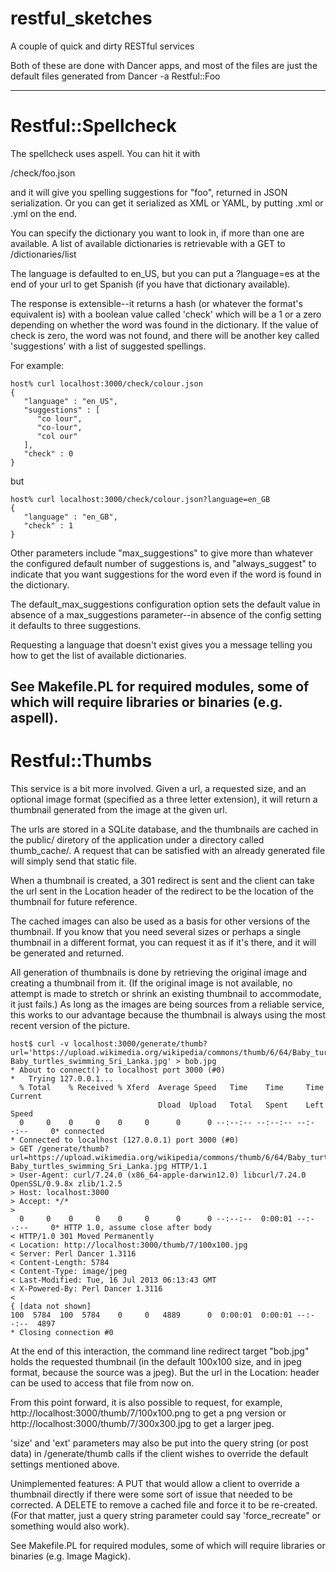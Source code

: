 restful_sketches
================

A couple of quick and dirty RESTful services

Both of these are done with Dancer apps, and most of the
files are just the default files generated from Dancer -a Restful::Foo

-------------------------

# Restful::Spellcheck #

The spellcheck uses aspell.  You can hit it with 

/check/foo.json

and it will give you spelling suggestions for "foo", returned in JSON
serialization.  Or you can get it serialized as XML or YAML, by putting
.xml or .yml on the end.

You can specify the dictionary you want to look in, if more than one are
available.  A list of available dictionaries is retrievable with a GET to
/dictionaries/list

The language is defaulted to en_US, but you can put a ?language=es at the
end of your url to get Spanish (if you have that dictionary available).

The response is extensible--it returns a hash (or whatever the format's
equivalent is) with a boolean value called 'check' which will be a 1 or
a zero depending on whether the word was found in the dictionary.  If the
value of check is zero, the word was not found, and there will be another
key called 'suggestions' with a list of suggested spellings.

For example:


    host% curl localhost:3000/check/colour.json
    {
       "language" : "en_US",
       "suggestions" : [
          "co lour",
          "co-lour",
          "col our"
       ],
       "check" : 0
    }

but

    host% curl localhost:3000/check/colour.json?language=en_GB
    {
       "language" : "en_GB",
       "check" : 1
    }

Other parameters include "max_suggestions" to give more than whatever
the configured default number of suggestions is, and "always_suggest" 
to indicate that you want suggestions for the word even if the word 
is found in the dictionary.

The default_max_suggestions configuration option sets the default
value in absence of a max_suggestions parameter--in absence of the
config setting it defaults to three suggestions.

Requesting a language that doesn't exist gives you a message
telling you how to get the list of available dictionaries.

See Makefile.PL for required modules, some of which will
require libraries or binaries (e.g. aspell).
-------------------------

# Restful::Thumbs #

This service is a bit more involved.  Given a url, a requested size,
and an optional image format (specified as a three letter extension),
it will return a thumbnail generated from the image at the given
url.

The urls are stored in a SQLite database, and the thumbnails are
cached in the public/ diretory of the application under a directory
called thumb_cache/.  A request that can be satisfied with an already
generated file will simply send that static file.

When a thumbnail is created, a 301 redirect is sent and the client
can take the url sent in the Location header of the redirect to be
the location of the thumbnail for future reference.

The cached images can also be used as a basis for other versions
of the thumbnail.  If you know that you need several sizes or perhaps
a single thumbnail in a different format, you can request it as if
it's there, and it will be generated and returned.

All generation of thumbnails is done by retrieving the original
image and creating a thumbnail from it.  (If the original image is
not available, no attempt is made to stretch or shrink an existing
thumbnail to accommodate, it just fails.)  As long as the images
are being sources from a reliable service, this works to our advantage
because the thumbnail is always using the most recent version of
the picture.


    host$ curl -v localhost:3000/generate/thumb?url='https://upload.wikimedia.org/wikipedia/commons/thumb/6/64/Baby_turtles_swimming_Sri_Lanka.jpg/800px-Baby_turtles_swimming_Sri_Lanka.jpg' > bob.jpg
    * About to connect() to localhost port 3000 (#0)
    *   Trying 127.0.0.1...
      % Total    % Received % Xferd  Average Speed   Time    Time     Time  Current
                                     Dload  Upload   Total   Spent    Left  Speed
      0     0    0     0    0     0      0      0 --:--:-- --:--:-- --:--:--     0* connected
    * Connected to localhost (127.0.0.1) port 3000 (#0)
    > GET /generate/thumb?url=https://upload.wikimedia.org/wikipedia/commons/thumb/6/64/Baby_turtles_swimming_Sri_Lanka.jpg/800px-Baby_turtles_swimming_Sri_Lanka.jpg HTTP/1.1
    > User-Agent: curl/7.24.0 (x86_64-apple-darwin12.0) libcurl/7.24.0 OpenSSL/0.9.8x zlib/1.2.5
    > Host: localhost:3000
    > Accept: */*
    > 
      0     0    0     0    0     0      0      0 --:--:--  0:00:01 --:--:--     0* HTTP 1.0, assume close after body
    < HTTP/1.0 301 Moved Permanently
    < Location: http://localhost:3000/thumb/7/100x100.jpg
    < Server: Perl Dancer 1.3116
    < Content-Length: 5784
    < Content-Type: image/jpeg
    < Last-Modified: Tue, 16 Jul 2013 06:13:43 GMT
    < X-Powered-By: Perl Dancer 1.3116
    < 
    { [data not shown]
    100  5784  100  5784    0     0   4889      0  0:00:01  0:00:01 --:--:--  4897
    * Closing connection #0

At the end of this interaction, the command line redirect target
"bob.jpg" holds the requested thumbnail (in the default 100x100
size, and in jpeg format, because the source was a jpeg).  But the url in
the Location: header can be used to access that file from now on.

From this point forward, it is also possible to request, for example,
http://localhost:3000/thumb/7/100x100.png to get a png version or
http://localhost:3000/thumb/7/300x300.jpg to get a larger jpeg.

'size' and 'ext' parameters may also be put into the query string
(or post data) in /generate/thumb calls if the client wishes to
override the default settings mentioned above.

Unimplemented features:  A PUT that would allow a client to
override a thumbnail directly if there were some sort of issue that
needed to be corrected.  A DELETE to remove a cached file and force
it to be re-created.  (For that matter, just a query string
parameter could say 'force_recreate" or something would also work).

See Makefile.PL for required modules, some of which will
require libraries or binaries (e.g. Image Magick).
